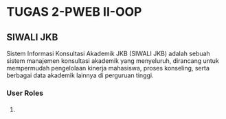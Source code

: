 <h1>TUGAS 2-PWEB II-OOP</h1>
<h2>SIWALI JKB</h2>
<p>Sistem Informasi Konsultasi Akademik JKB (SIWALI JKB) adalah sebuah sistem manajemen konsultasi akademik yang menyeluruh, dirancang untuk mempermudah pengelolaan kinerja mahasiswa, proses konseling, serta berbagai data akademik lainnya di perguruan tinggi.</p>
<h3>User Roles</h3>
<ol>
  <li><h4></li>
</ol>
